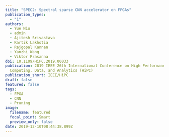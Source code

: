 ```yaml
---
title: "SPEC2: Spectral sparse CNN accelerator on FPGAs"
publication_types:
  - "1"
authors:
  - Yue Niu
  - admin
  - Ajitesh Srivastava
  - Kartik Lakhotia
  - Rajgopal Kannan
  - Yanzhi Wang
  - Viktor Prasanna
doi: 10.1109/HiPC.2019.00033
publication: 2019 IEEE 26th International Conference on High Performance
  Computing, Data, and Analytics (HiPC)
publication_short: IEEE/HiPC
draft: false
featured: false
tags:
  - FPGA
  - CNN
  - Pruning
image:
  filename: featured
  focal_point: Smart
  preview_only: false
date: 2019-12-10T08:44:38.899Z
---
```

